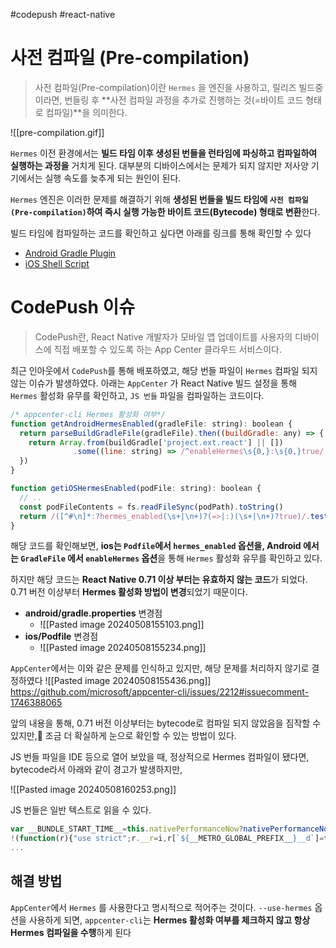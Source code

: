 #codepush
#react-native
# 사전 컴파일 (Pre-compilation)
> 사전 컴파일(Pre-compilation)이란 `Hermes` 을 엔진을 사용하고, 릴리즈 빌드중 이라면, 번들링 후 **사전 컴파일 과정을 추가로 진행하는 것(=바이트 코드 형태로 컴파일)**을 의미한다.

![[pre-compilation.gif]]

`Hermes` 이전 환경에서는 **빌드 타임 이후 생성된 번들을 런타임에 파싱하고 컴파일하여 실행하는 과정을** 거치게 된다. 대부분의 디바이스에서는 문제가 되지 않지만 저사양 기기에서는 실행 속도를 늦추게 되는 원인이 된다.

`Hermes` 엔진은 이러한 문제를 해결하기 위해 **생성된 번들을 빌드 타임에 `사전 컴파일(Pre-compilation)`하여 즉시 실행 가능한 바이트 코드(Bytecode) 형태로 변환**한다. 

빌드 타임에 컴파일하는 코드를 확인하고 싶다면 아래를 링크를 통해 확인할 수 있다
- [Android Gradle Plugin](https://github.com/facebook/react-native/blob/v0.72.0/packages/react-native-gradle-plugin/src/main/kotlin/com/facebook/react/tasks/BundleHermesCTask.kt#L92-L113)
- [iOS Shell Script](https://github.com/facebook/react-native/blob/v0.72.0/packages/react-native/scripts/react-native-xcode.sh#L170-L186)
# CodePush 이슈
> CodePush란, React Native 개발자가 모바일 앱 업데이트를 사용자의 디바이스에 직접 배포할 수 있도록 하는 App Center 클라우드 서비스이다.

최근 인아웃에서 `CodePush`를 통해 배포하였고, 해당 번들 파일이 `Hermes` 컴파일 되지 않는 이슈가 발생하였다.
아래는 `AppCenter` 가 React Native 빌드 설정을 통해  `Hermes` 활성화 유무를 확인하고, `JS 번들` 파일을  컴파일하는 코드이다.

``` javascript
/* appcenter-cli Hermes 활성화 여부*/
function getAndroidHermesEnabled(gradleFile: string): boolean {
  return parseBuildGradleFile(gradleFile).then((buildGradle: any) => {
    return Array.from(buildGradle['project.ext.react'] || [])
              .some((line: string) => /^enableHermes\s{0,}:\s{0,}true/.test(line))
  })
}

function getiOSHermesEnabled(podFile: string): boolean {
  // ..
  const podFileContents = fs.readFileSync(podPath).toString()
  return /([^#\n]*:?hermes_enabled(\s+|\n+)?(=>|:)(\s+|\n+)?true)/.test(podFileContents)
}
```

해당 코드를 확인해보면, **ios는 `Podfile`에서 `hermes_enabled` 옵션을, Android 에서는 `GradleFile` 에서 `enableHermes` 옵션**을 통해 `Hermes` 활성화 유무를 확인하고 있다.

하지만 해당 코드는 **React Native 0.71  이상 부터는 유효하지 않는 코드**가 되었다. 0.71 버전 이상부터 **Hermes 활성화 방법이 변경**되었기 때문이다.

- **android/gradle.properties** 변경점
	- ![[Pasted image 20240508155103.png]]
- **ios/Podfile** 변경점
	- ![[Pasted image 20240508155234.png]]

`AppCenter`에서는 이와 같은 문제를 인식하고 있지만, 해당 문제를 처리하지 않기로 결정하였다
![[Pasted image 20240508155436.png]]
https://github.com/microsoft/appcenter-cli/issues/2212#issuecomment-1746388065

앞의 내용을 통해, 0.71 버전 이상부터는 bytecode로 컴파일 되지 않았음을 짐작할 수 있지만, 조금 더 확실하게 눈으로 확인할 수 있는 방법이 있다.

JS 번들 파일을 IDE 등으로 열어 보았을 때, 정상적으로 Hermes 컴파일이 됐다면, bytecode라서 아래와 같이 경고가 발생하지만,  

![[Pasted image 20240508160253.png]]

JS 번들은 일반 텍스트로 읽을 수 있다.

``` javascript
var __BUNDLE_START_TIME__=this.nativePerformanceNow?nativePerformanceNow():Date.now(),__DEV__=false,process=this.process||{},__METRO_GLOBAL_PREFIX__='';process.env=process.env||{};process.env.NODE_ENV=process.env.NODE_ENV||"production";  
!(function(r){"use strict";r.__r=i,r[`${__METRO_GLOBAL_PREFIX__}__d`]=function(r,n,o){if(null!=e[n])return;var i={dependencyMap:o,factory:r,hasError:!1,importedAll:t,importedDefault:t,isInitialized:!1,publicModule:{exports:{}}};e[n]=i},r.__c=o,r.__registerSegment=function(r,t,n){s[r]=t,n&&n.forEach((function(t){e[t]||v.has(t)||v.set(t,r)}))};var e=o(),t={},n={}.hasOwnProperty;function o(){return e=Object.create(null)}function i(r){var t=r
...
```

## 해결 방법
`AppCenter`에서  `Hermes` 를 사용한다고 명시적으로 적어주는 것이다. `--use-hermes` 옵션을 사용하게 되면, `appcenter-cli`는 **Hermes 활성화 여부를 체크하지 않고 항상 Hermes 컴파일을 수행**하게 된다